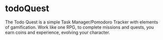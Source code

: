 # todoQuest

The Todo Quest is a simple Task Manager/Pomodoro Tracker with elements of gamification.
Work like one RPG, to complete missions and quests, you earn coins and experience, evolving your character.
